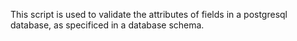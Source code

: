 This script is used to validate the attributes of fields in a postgresql database,
as specificed in a database schema.

